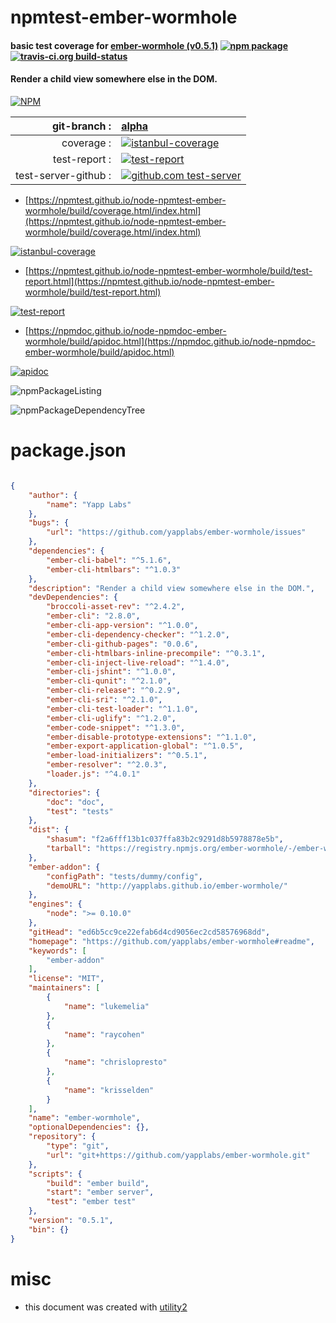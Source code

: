 # npmtest-ember-wormhole

#### basic test coverage for  [ember-wormhole (v0.5.1)](https://github.com/yapplabs/ember-wormhole#readme)  [![npm package](https://img.shields.io/npm/v/npmtest-ember-wormhole.svg?style=flat-square)](https://www.npmjs.org/package/npmtest-ember-wormhole) [![travis-ci.org build-status](https://api.travis-ci.org/npmtest/node-npmtest-ember-wormhole.svg)](https://travis-ci.org/npmtest/node-npmtest-ember-wormhole)

#### Render a child view somewhere else in the DOM.

[![NPM](https://nodei.co/npm/ember-wormhole.png?downloads=true&downloadRank=true&stars=true)](https://www.npmjs.com/package/ember-wormhole)

| git-branch : | [alpha](https://github.com/npmtest/node-npmtest-ember-wormhole/tree/alpha)|
|--:|:--|
| coverage : | [![istanbul-coverage](https://npmtest.github.io/node-npmtest-ember-wormhole/build/coverage.badge.svg)](https://npmtest.github.io/node-npmtest-ember-wormhole/build/coverage.html/index.html)|
| test-report : | [![test-report](https://npmtest.github.io/node-npmtest-ember-wormhole/build/test-report.badge.svg)](https://npmtest.github.io/node-npmtest-ember-wormhole/build/test-report.html)|
| test-server-github : | [![github.com test-server](https://npmtest.github.io/node-npmtest-ember-wormhole/GitHub-Mark-32px.png)](https://npmtest.github.io/node-npmtest-ember-wormhole/build/app/index.html) | | build-artifacts : | [![build-artifacts](https://npmtest.github.io/node-npmtest-ember-wormhole/glyphicons_144_folder_open.png)](https://github.com/npmtest/node-npmtest-ember-wormhole/tree/gh-pages/build)|

- [https://npmtest.github.io/node-npmtest-ember-wormhole/build/coverage.html/index.html](https://npmtest.github.io/node-npmtest-ember-wormhole/build/coverage.html/index.html)

[![istanbul-coverage](https://npmtest.github.io/node-npmtest-ember-wormhole/build/screenCapture.buildCi.browser.%252Ftmp%252Fbuild%252Fcoverage.lib.html.png)](https://npmtest.github.io/node-npmtest-ember-wormhole/build/coverage.html/index.html)

- [https://npmtest.github.io/node-npmtest-ember-wormhole/build/test-report.html](https://npmtest.github.io/node-npmtest-ember-wormhole/build/test-report.html)

[![test-report](https://npmtest.github.io/node-npmtest-ember-wormhole/build/screenCapture.buildCi.browser.%252Ftmp%252Fbuild%252Ftest-report.html.png)](https://npmtest.github.io/node-npmtest-ember-wormhole/build/test-report.html)

- [https://npmdoc.github.io/node-npmdoc-ember-wormhole/build/apidoc.html](https://npmdoc.github.io/node-npmdoc-ember-wormhole/build/apidoc.html)

[![apidoc](https://npmdoc.github.io/node-npmdoc-ember-wormhole/build/screenCapture.buildCi.browser.%252Ftmp%252Fbuild%252Fapidoc.html.png)](https://npmdoc.github.io/node-npmdoc-ember-wormhole/build/apidoc.html)

![npmPackageListing](https://npmtest.github.io/node-npmtest-ember-wormhole/build/screenCapture.npmPackageListing.svg)

![npmPackageDependencyTree](https://npmtest.github.io/node-npmtest-ember-wormhole/build/screenCapture.npmPackageDependencyTree.svg)



# package.json

```json

{
    "author": {
        "name": "Yapp Labs"
    },
    "bugs": {
        "url": "https://github.com/yapplabs/ember-wormhole/issues"
    },
    "dependencies": {
        "ember-cli-babel": "^5.1.6",
        "ember-cli-htmlbars": "^1.0.3"
    },
    "description": "Render a child view somewhere else in the DOM.",
    "devDependencies": {
        "broccoli-asset-rev": "^2.4.2",
        "ember-cli": "2.8.0",
        "ember-cli-app-version": "^1.0.0",
        "ember-cli-dependency-checker": "^1.2.0",
        "ember-cli-github-pages": "0.0.6",
        "ember-cli-htmlbars-inline-precompile": "^0.3.1",
        "ember-cli-inject-live-reload": "^1.4.0",
        "ember-cli-jshint": "^1.0.0",
        "ember-cli-qunit": "^2.1.0",
        "ember-cli-release": "^0.2.9",
        "ember-cli-sri": "^2.1.0",
        "ember-cli-test-loader": "^1.1.0",
        "ember-cli-uglify": "^1.2.0",
        "ember-code-snippet": "^1.3.0",
        "ember-disable-prototype-extensions": "^1.1.0",
        "ember-export-application-global": "^1.0.5",
        "ember-load-initializers": "^0.5.1",
        "ember-resolver": "^2.0.3",
        "loader.js": "^4.0.1"
    },
    "directories": {
        "doc": "doc",
        "test": "tests"
    },
    "dist": {
        "shasum": "f2a6fff13b1c037ffa83b2c9291d8b5978878e5b",
        "tarball": "https://registry.npmjs.org/ember-wormhole/-/ember-wormhole-0.5.1.tgz"
    },
    "ember-addon": {
        "configPath": "tests/dummy/config",
        "demoURL": "http://yapplabs.github.io/ember-wormhole/"
    },
    "engines": {
        "node": ">= 0.10.0"
    },
    "gitHead": "ed6b5cc9ce22efab6d4cd9056ec2cd58576968dd",
    "homepage": "https://github.com/yapplabs/ember-wormhole#readme",
    "keywords": [
        "ember-addon"
    ],
    "license": "MIT",
    "maintainers": [
        {
            "name": "lukemelia"
        },
        {
            "name": "raycohen"
        },
        {
            "name": "chrislopresto"
        },
        {
            "name": "krisselden"
        }
    ],
    "name": "ember-wormhole",
    "optionalDependencies": {},
    "repository": {
        "type": "git",
        "url": "git+https://github.com/yapplabs/ember-wormhole.git"
    },
    "scripts": {
        "build": "ember build",
        "start": "ember server",
        "test": "ember test"
    },
    "version": "0.5.1",
    "bin": {}
}
```



# misc
- this document was created with [utility2](https://github.com/kaizhu256/node-utility2)
